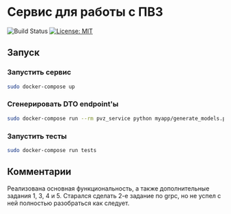 # Сервис для работы с ПВЗ

![Build Status](https://github.com/Salvatore112/pvz_task/actions/workflows/ci.yml/badge.svg)
[![License: MIT](https://img.shields.io/badge/License-MIT-yellow.svg)](https://opensource.org/licenses/MIT)

## Запуск

### Запустить сервис
```bash
sudo docker-compose up
```

### Сгенерировать DTO endpoint'ы
```bash
sudo docker-compose run --rm pvz_service python myapp/generate_models.py
```

### Запустить тесты
```bash
sudo docker-compose run tests
```
## Комментарии

Реализована основная функциональность, а также дополнительные задания 1, 3, 4 и 5. Старался сделать 2-е задание по grpc, но не успел с ней полностью разобраться как следует.
